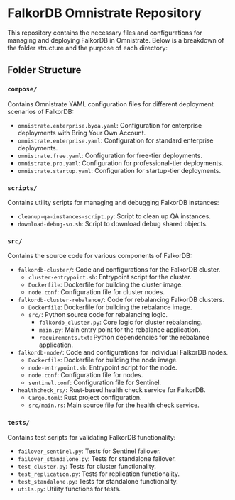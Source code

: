 # FalkorDB Omnistrate Repository

This repository contains the necessary files and configurations for managing and deploying FalkorDB in Omnistrate. Below is a breakdown of the folder structure and the purpose of each directory:

## Folder Structure

### `compose/`
Contains Omnistrate YAML configuration files for different deployment scenarios of FalkorDB:
- `omnistrate.enterprise.byoa.yaml`: Configuration for enterprise deployments with Bring Your Own Account.
- `omnistrate.enterprise.yaml`: Configuration for standard enterprise deployments.
- `omnistrate.free.yaml`: Configuration for free-tier deployments.
- `omnistrate.pro.yaml`: Configuration for professional-tier deployments.
- `omnistrate.startup.yaml`: Configuration for startup-tier deployments.

### `scripts/`
Contains utility scripts for managing and debugging FalkorDB instances:
- `cleanup-qa-instances-script.py`: Script to clean up QA instances.
- `download-debug-so.sh`: Script to download debug shared objects.

### `src/`
Contains the source code for various components of FalkorDB:
- `falkordb-cluster/`: Code and configurations for the FalkorDB cluster.
  - `cluster-entrypoint.sh`: Entrypoint script for the cluster.
  - `Dockerfile`: Dockerfile for building the cluster image.
  - `node.conf`: Configuration file for cluster nodes.
- `falkordb-cluster-rebalance/`: Code for rebalancing FalkorDB clusters.
  - `Dockerfile`: Dockerfile for building the rebalance image.
  - `src/`: Python source code for rebalancing logic.
    - `falkordb_cluster.py`: Core logic for cluster rebalancing.
    - `main.py`: Main entry point for the rebalance application.
    - `requirements.txt`: Python dependencies for the rebalance application.
- `falkordb-node/`: Code and configurations for individual FalkorDB nodes.
  - `Dockerfile`: Dockerfile for building the node image.
  - `node-entrypoint.sh`: Entrypoint script for the node.
  - `node.conf`: Configuration file for nodes.
  - `sentinel.conf`: Configuration file for Sentinel.
- `healthcheck_rs/`: Rust-based health check service for FalkorDB.
  - `Cargo.toml`: Rust project configuration.
  - `src/main.rs`: Main source file for the health check service.

### `tests/`
Contains test scripts for validating FalkorDB functionality:
- `failover_sentinel.py`: Tests for Sentinel failover.
- `failover_standalone.py`: Tests for standalone failover.
- `test_cluster.py`: Tests for cluster functionality.
- `test_replication.py`: Tests for replication functionality.
- `test_standalone.py`: Tests for standalone functionality.
- `utils.py`: Utility functions for tests.
